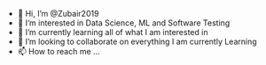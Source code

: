 - 👋 Hi, I’m @Zubair2019
- 👀 I’m interested in Data Science, ML and Software Testing
- 🌱 I’m currently learning all of what I am interested in
- 💞️ I’m looking to collaborate on everything I am currently Learning
- 📫 How to reach me ...

<!---
Zubair2019/Zubair2019 is a ✨ special ✨ repository because its `README.md` (this file) appears on your GitHub profile.
You can click the Preview link to take a look at your changes.
--->
